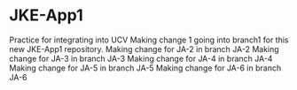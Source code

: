 # JKE-App1
Practice for integrating into UCV
Making change 1 going into branch1 for this new JKE-App1 repository.
Making change for JA-2 in branch JA-2
Making change for JA-3 in branch JA-3
Making change for JA-4 in branch JA-4
Making change for JA-5 in branch JA-5
Making change for JA-6 in branch JA-6

